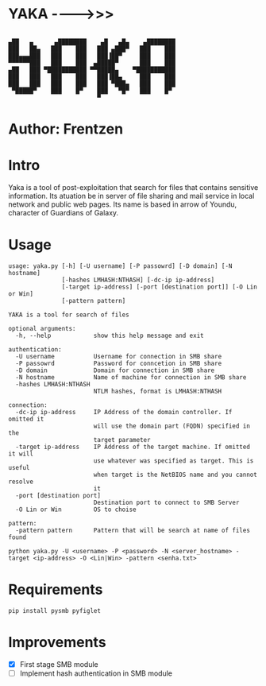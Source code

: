 # YAKA ---->>>
```

▄██   ▄      ▄████████    ▄█   ▄█▄    ▄████████ 
███   ██▄   ███    ███   ███ ▄███▀   ███    ███ 
███▄▄▄███   ███    ███   ███▐██▀     ███    ███ 
▀▀▀▀▀▀███   ███    ███  ▄█████▀      ███    ███ 
▄██   ███ ▀███████████ ▀▀█████▄    ▀███████████ 
███   ███   ███    ███   ███▐██▄     ███    ███ 
███   ███   ███    ███   ███ ▀███▄   ███    ███ 
 ▀█████▀    ███    █▀    ███   ▀█▀   ███    █▀  
                         ▀                      
```


# Author: Frentzen

# Intro

Yaka is a tool of post-exploitation that search for files that contains sensitive information. Its atuation be in server of file sharing and mail service in local network and public web pages. Its name is based in arrow of Youndu, character of Guardians of Galaxy.

# Usage
```
usage: yaka.py [-h] [-U username] [-P passowrd] [-D domain] [-N hostname]
               [-hashes LMHASH:NTHASH] [-dc-ip ip-address]
               [-target ip-address] [-port [destination port]] [-O Lin or Win]
               [-pattern pattern]

YAKA is a tool for search of files

optional arguments:
  -h, --help            show this help message and exit

authentication:
  -U username           Username for connection in SMB share
  -P passowrd           Password for conncetion in SMB share
  -D domain             Domain for connection in SMB share
  -N hostname           Name of machine for connection in SMB share
  -hashes LMHASH:NTHASH
                        NTLM hashes, format is LMHASH:NTHASH

connection:
  -dc-ip ip-address     IP Address of the domain controller. If omitted it
                        will use the domain part (FQDN) specified in the
                        target parameter
  -target ip-address    IP Address of the target machine. If omitted it will
                        use whatever was specified as target. This is useful
                        when target is the NetBIOS name and you cannot resolve
                        it
  -port [destination port]
                        Destination port to connect to SMB Server
  -O Lin or Win         OS to choise

pattern:
  -pattern pattern      Pattern that will be search at name of files found
```
```
python yaka.py -U <username> -P <password> -N <server_hostname> -target <ip-address> -O <Lin|Win> -pattern <senha.txt>
```
# Requirements
```
pip install pysmb pyfiglet
```
# Improvements
- [x] First stage SMB module
- [ ] Implement hash authentication in SMB module
